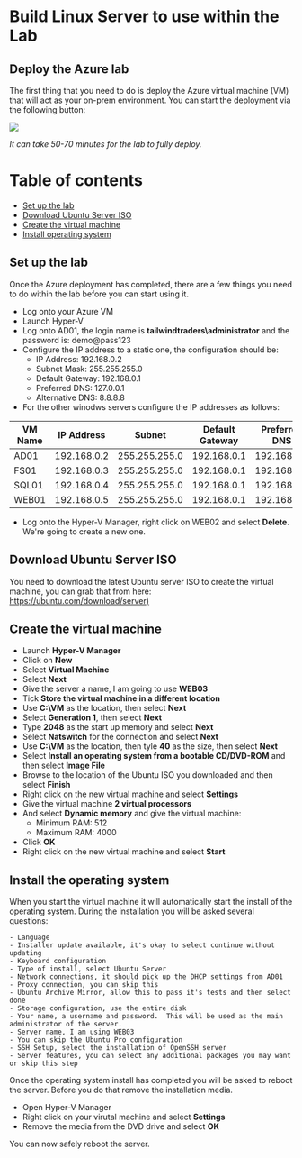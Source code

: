 # Build Linux Server to use within the Lab

## Deploy the Azure lab

The first thing that you need to do is deploy the Azure virtual machine (VM) that will act as your on-prem environment.  You can start the deployment via the following button: 

<a href="https://portal.azure.com/#create/Microsoft.Template/uri/https%3A%2F%2Fraw.githubusercontent.com%2Fweeyin83%2FLab-Deployment-in-Azure%2Fmain%2FVMdeploy.json" target="_blank">
    <img src="http://azuredeploy.net/deploybutton.png"/>
</a>

_It can take 50-70 minutes for the lab to fully deploy._

# Table of contents

- [Set up the lab](#set-up-the-lab)
- [Download Ubuntu Server ISO](#download-ubuntu-server-iso)
- [Create the virtual machine](#create-the-virtual-machine)
- [Install operating system](#install-the-operating-system)

## Set up the lab

Once the Azure deployment has completed, there are a few things you need to do within the lab before you can start using it. 

* Log onto your Azure VM
* Launch Hyper-V
* Log onto AD01, the login name is **tailwindtraders\administrator** and the password is: demo@pass123 
* Configure the IP address to a static one, the configuration should be: 
    - IP Address: 192.168.0.2
    - Subnet Mask: 255.255.255.0
    - Default Gateway: 192.168.0.1
    - Preferred DNS: 127.0.0.1
    - Alternative DNS: 8.8.8.8
* For the other winodws servers configure the IP addresses as follows:

|  VM Name  | IP Address   | Subnet   |  Default Gateway | Preferred DNS | Alternative DNS |
|---|---|---|---|---|---|
|  AD01 |  192.168.0.2 | 255.255.255.0   |  192.168.0.1 | 192.168.0.2 | 8.8.8.8 |
|  FS01 | 192.168.0.3   | 255.255.255.0  |   192.168.0.1 | 192.168.0.2 | 8.8.8.8 |
| SQL01  | 192.168.0.4   | 255.255.255.0  |  192.168.0.1 | 192.168.0.2 | 8.8.8.8  |
| WEB01  | 192.168.0.5   | 255.255.255.0  |   192.168.0.1 | 192.168.0.2 | 8.8.8.8 |
* Log onto the Hyper-V Manager, right click on WEB02 and select **Delete**. We're going to create a new one. 

## Download Ubuntu Server ISO

You need to download the latest Ubuntu server ISO to create the virtual machine, you can grab that from here: [https://ubuntu.com/download/server)](https://ubuntu.com/download/server)

## Create the virtual machine

* Launch **Hyper-V Manager**
* Click on **New**
* Select **Virtual Machine**
* Select **Next**
* Give the server a name, I am going to use **WEB03**
* Tick **Store the virtual machine in a different location**
* Use **C:\VM** as the location, then select **Next**
* Select **Generation 1**, then select **Next**
* Type **2048** as the start up memory and select **Next**
* Select **Natswitch** for the connection and select **Next**
* Use **C:\VM** as the location, then tyle **40** as the size, then select **Next**
* Select **Install an operating system from a bootable CD/DVD-ROM** and then select **Image File**
* Browse to the location of the Ubuntu ISO you downloaded and then select **Finish**
* Right click on the new virtual machine and select **Settings**
* Give the virtual machine **2 virtual processors**
* And select **Dynamic memory** and give the virtual machine:
    - Minimum RAM: 512
    - Maximum RAM: 4000
* Click **OK**
* Right click on the new virtual machine and select **Start**

## Install the operating system
When you start the virtual machine it will automatically start the install of the operating system.  During the installation you will be asked several questions:

    - Language
    - Installer update available, it's okay to select continue without updating
    - Keyboard configuration
    - Type of install, select Ubuntu Server
    - Network connections, it should pick up the DHCP settings from AD01
    - Proxy connection, you can skip this
    - Ubuntu Archive Mirror, allow this to pass it's tests and then select done
    - Storage configuration, use the entire disk
    - Your name, a username and password.  This will be used as the main administrator of the server. 
    - Server name, I am using WEB03
    - You can skip the Ubuntu Pro configuration
    - SSH Setup, select the installation of OpenSSH server
    - Server features, you can select any additional packages you may want or skip this step

Once the operating system install has completed you will be asked to reboot the server.  Before you do that remove the installation media. 

* Open Hyper-V Manager
* Right click on your virutal machine and select **Settings**
* Remove the media from the DVD drive and select **OK**

You can now safely reboot the server. 
